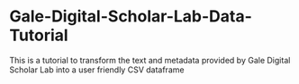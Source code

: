 # Gale-Digital-Scholar-Lab-Data-Tutorial
This is a tutorial to transform the text and metadata provided by Gale Digital Scholar Lab into a user friendly CSV dataframe

